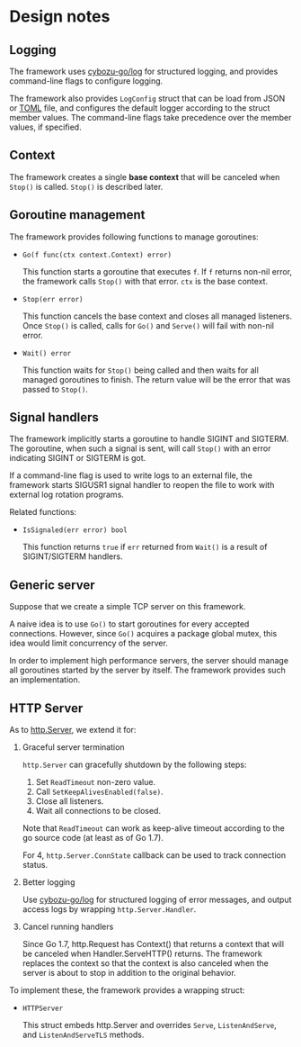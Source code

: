 Design notes
============

Logging
-------

The framework uses [cybozu-go/log][log] for structured logging, and
provides command-line flags to configure logging.

The framework also provides `LogConfig` struct that can be load from
JSON or [TOML][] file, and configures the default logger according to
the struct member values.  The command-line flags take precedence
over the member values, if specified.

Context
-------

The framework creates a single **base context** that will be canceled
when `Stop()` is called.  `Stop()` is described later.

Goroutine management
--------------------

The framework provides following functions to manage goroutines:

* `Go(f func(ctx context.Context) error)`

    This function starts a goroutine that executes `f`.  If `f` returns
    non-nil error, the framework calls `Stop()` with that error.
    `ctx` is the base context.

* `Stop(err error)`

    This function cancels the base context and closes all managed
    listeners.  Once `Stop()` is called, calls for `Go()` and
    `Serve()` will fail with non-nil error.

* `Wait() error`

    This function waits for `Stop()` being called and then waits for
    all managed goroutines to finish.  The return value will be the error
    that was passed to `Stop()`.

Signal handlers
---------------

The framework implicitly starts a goroutine to handle SIGINT and SIGTERM.
The goroutine, when such a signal is sent, will call `Stop()` with an
error indicating SIGINT or SIGTERM is got.

If a command-line flag is used to write logs to an external file, the
framework starts SIGUSR1 signal handler to reopen the file to work with
external log rotation programs.

Related functions:

* `IsSignaled(err error) bool`

    This function returns `true` if `err` returned from `Wait()` is
    a result of SIGINT/SIGTERM handlers.

Generic server
--------------

Suppose that we create a simple TCP server on this framework.

A naive idea is to use `Go()` to start goroutines for every accepted
connections.  However, since `Go()` acquires a package global mutex,
this idea would limit concurrency of the server.

In order to implement high performance servers, the server should
manage all goroutines started by the server by itself.  The framework
provides such an implementation.

HTTP Server
-----------

As to [http.Server](https://golang.org/pkg/net/http/#Server), we extend it for:

1. Graceful server termination

    `http.Server` can gracefully shutdown by the following steps:

    1. Set `ReadTimeout` non-zero value.
    2. Call `SetKeepAlivesEnabled(false)`.
    3. Close all listeners.
    4. Wait all connections to be closed.

    Note that `ReadTimeout` can work as keep-alive timeout according
    to the go source code (at least as of Go 1.7).

    For 4, `http.Server.ConnState` callback can be used to track
    connection status.

2. Better logging

    Use [cybozu-go/log][log] for structured
    logging of error messages, and output access logs by wrapping
    `http.Server.Handler`.

3. Cancel running handlers

    Since Go 1.7, http.Request has Context() that returns a context
    that will be canceled when Handler.ServeHTTP() returns.  The framework
    replaces the context so that the context is also canceled when the
    server is about to stop in addition to the original behavior.

To implement these, the framework provides a wrapping struct:

* `HTTPServer`

    This struct embeds http.Server and overrides `Serve`, `ListenAndServe`,
    and `ListenAndServeTLS` methods.


[log]: https://github.com/cybozu-go/log/
[TOML]: https://github.com/toml-lang/toml

